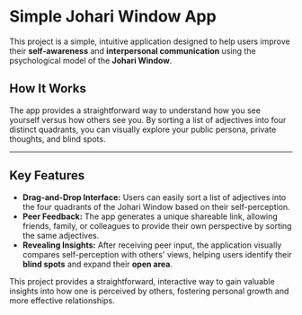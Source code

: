# Simple Johari Window App

This project is a simple, intuitive application designed to help users improve their **self-awareness** and **interpersonal communication** using the psychological model of the **Johari Window**.

## How It Works

The app provides a straightforward way to understand how you see yourself versus how others see you. By sorting a list of adjectives into four distinct quadrants, you can visually explore your public persona, private thoughts, and blind spots.

---

## Key Features

* **Drag-and-Drop Interface:** Users can easily sort a list of adjectives into the four quadrants of the Johari Window based on their self-perception.
* **Peer Feedback:** The app generates a unique shareable link, allowing friends, family, or colleagues to provide their own perspective by sorting the same adjectives.
* **Revealing Insights:** After receiving peer input, the application visually compares self-perception with others' views, helping users identify their **blind spots** and expand their **open area**.

This project provides a straightforward, interactive way to gain valuable insights into how one is perceived by others, fostering personal growth and more effective relationships.

